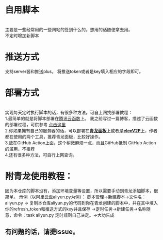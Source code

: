 # 自用脚本
<br/>
主要是一些经常用的一些网站的签到什么的，想用的话随便拿去用。<br/>
不定时增加新脚本<br/>

# 推送方式
支持server酱和推送plus。
将推送token或者是key填入相应的字段即可。


# 部署方式

<br/>
实现每天定时执行脚本的话，有很多种方法，可自上网找部署教程：<br/>
1.最简单的就是将脚本部署在<a href="https://console.cloud.tencent.com/scf/list?rid=33&ns=default">腾讯云函数</a>上。 我之前写过一篇博客，描述了云函数的部署过程，可供参考
<a href ="https://blog.csdn.net/qq_51208442/article/details/128709186">点击这里</a><br/>
2.你如果拥有自己的服务器的话，可以部署在<b><a href="https://github.com/whyour/qinglong">青龙面板</a></b>上或者是<b><a href = "https://github.com/elecV2/elecV2P">elecV2P</a></b>上，作者都在使用的两个工具，推荐青龙面板，比较好操作。<br/>
3.放在GitHub Action上面，这个稍微麻烦一点，而且GitHub抵制 GitHub Action的滥用，不推荐<br/>
4.还有很多种方法，可自行上网查询。<br/>

# 附青龙使用教程：
因为本仓库的脚本没有，添加环境变量等设置，所以需要手动到青龙添加脚本，很简单。
示例（以阿里云盘aliyun.py为例）：
脚本管理→新建脚本→文件名：aliyun.py → 复制本仓库aliyun.py的代码到你在青龙创建的脚本中，并在其中填入你的refresh_token和推送方式的key并且保存
→定时任务→新建任务→名称随意，命令：task aliyun.py 定时规则自己决定。→大功告成


## 有问题的话，请提issue。
 
